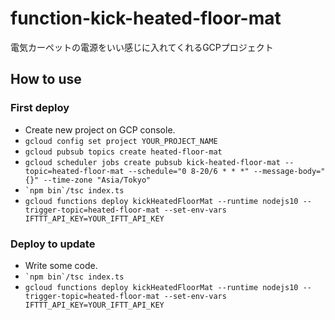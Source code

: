# function-kick-heated-floor-mat
電気カーペットの電源をいい感じに入れてくれるGCPプロジェクト

## How to use

### First deploy
- Create new project on GCP console.
- `gcloud config set project YOUR_PROJECT_NAME`
- `gcloud pubsub topics create heated-floor-mat`
- `gcloud scheduler jobs create pubsub kick-heated-floor-mat --topic=heated-floor-mat --schedule="0 8-20/6 * * *" --message-body="{}" --time-zone "Asia/Tokyo"`
- `` `npm bin`/tsc index.ts ``
- `gcloud functions deploy kickHeatedFloorMat --runtime nodejs10 --trigger-topic=heated-floor-mat --set-env-vars IFTTT_API_KEY=YOUR_IFTT_API_KEY`

### Deploy to update
- Write some code.
- `` `npm bin`/tsc index.ts ``
- `gcloud functions deploy kickHeatedFloorMat --runtime nodejs10 --trigger-topic=heated-floor-mat --set-env-vars IFTTT_API_KEY=YOUR_IFTT_API_KEY`